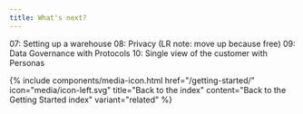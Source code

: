 ```yaml
---
title: What's next?
---
```


07: Setting up a warehouse
08: Privacy (LR note: move up because free)
09: Data Governance with Protocols
10: Single view of the customer with Personas












{% include components/media-icon.html  href="/getting-started/" icon="media/icon-left.svg" title="Back to the index" content="Back to the Getting Started index" variant="related" %}
